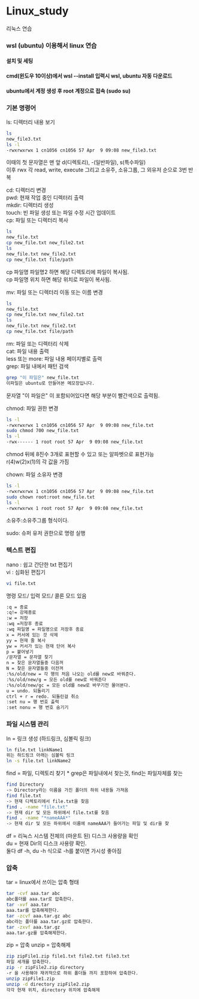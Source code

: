# Linux_study
리눅스 연습

### wsl (ubuntu) 이용해서 linux 연습

#### 설치 및 세팅
#### cmd(윈도우 10이상)에서 wsl --install 입력시 wsl, ubuntu 자동 다운로드
#### ubuntu에서 계정 생성 후 root 계정으로 접속 (sudo su)

### 기본 명령어
ls: 디렉터리 내용 보기<br/>
```bash
ls
new_file3.txt
ls -l
-rwxrwxrwx 1 cn1056 cn1056 57 Apr  9 09:08 new_file3.txt
```
이때의 첫 문자열은 맨 앞 d(디렉토리), -(일반파일), s(특수파일)<br/>
이후 rwx 각 read, write, execute 그리고 소유주, 소유그룹, 그 외유저 순으로 3번 반복<br/>

cd: 디렉터리 변경<br/>
pwd: 현재 작업 중인 디렉터리 출력<br/>
mkdir: 디렉터리 생성<br/>
touch: 빈 파일 생성 또는 파일 수정 시간 업데이트<br/>
cp: 파일 또는 디렉터리 복사<br/>
```bash
ls
new_file.txt
cp new_file.txt new_file2.txt
ls
new_file.txt new_file2.txt
cp new_file.txt file/path
```
cp 파일명 파일명2 하면 해당 디렉토리에 파일이 복사됨.<br/>
cp 파일명 위치 하면 해당 위치로 파일이 복사됨.<br/>

mv: 파일 또는 디렉터리 이동 또는 이름 변경<br/>
```bash
ls
new_file.txt
cp new_file.txt new_file2.txt
ls
new_file.txt new_file2.txt
cp new_file.txt file/path
```
rm: 파일 또는 디렉터리 삭제<br/>
cat: 파일 내용 출력<br/>
less 또는 more: 파일 내용 페이지별로 출력<br/>
grep: 파일 내에서 패턴 검색<br/>
```bash
grep "이 파일은" new_file.txt
이파일은 ubuntu로 만들어본 메모장입니다.
```
문자열 "이 파일은" 이 포함되어있다면 해당 부분이 빨간색으로 출력됨.<br/>

chmod: 파일 권한 변경
```bash
ls -l
-rwxrwxrwx 1 cn1056 cn1056 57 Apr  9 09:08 new_file.txt
sudo chmod 700 new_file.txt
ls -l
-rwx------ 1 root root 57 Apr  9 09:08 new_file.txt
```
chmod 뒤에 8진수 3개로 표현할 수 있고 또는 알파벳으로 표현가능 <br/>
r(4)w(2)x(1)의 각 값을 가짐<br/>

chown: 파일 소유자 변경
```bash
ls -l
-rwxrwxrwx 1 cn1056 cn1056 57 Apr  9 09:08 new_file.txt
sudo chown root:root new_file.txt
ls -l
-rwxrwxrwx 1 root root 57 Apr  9 09:08 new_file.txt
```
소유주:소유주그룹 형식이다.<br/>

sudo: 슈퍼 유저 권한으로 명령 실행

### 텍스트 편집
nano : 쉽고 간단한 txt 편집기 <br/>
vi : 심화된 편집기 <br/>
```bash
vi file.txt
```

명령 모드/ 입력 모드/ 콜론 모드 있음 <br/>
```bash
:q = 종료 
:q!= 강제종료
:w = 저장
:wq =저장후 종료
:wq 파일명 = 파일명으로 저장후 종료
x = 커서에 있는 것 삭제
yy = 현재 줄 복사
yw = 커서가 있는 현재 단어 복사
p = 붙어넣기
/문자열 = 문자열 찾기
n = 찾은 문자열들중 다음꺼
N = 찾은 문자열들중 이전꺼
:%s/old/new = 각 행의 처음 나오는 old를 new로 바꿔준다.
:%s/old/new/g = 모든 old를 new로 바꿔준다
:%s/old/new/gc = 모든 old를 new로 바꾸기전 물어본다.
u = undo. 되돌리기
ctrl + r = redo. 되돌린걸 취소
:set nu = 행 번호 출력
:set nonu = 행 번호 숨기기
```

### 파일 시스템 관리
ln = 링크 생성 (하드링크, 심볼릭 링크) 
```bash
ln file.txt linkName1
위는 하드링크 아래는 심볼릭 링크
ln -s file.txt linkName2
```
find = 파일, 디렉토리 찾기 * grep은 파일내에서 찾는것, find는 파일자체를 찾는
```bash
find Directory
-> Directory라는 이름을 가진 폴더의 하위 내용들 가져옴
find file.txt
-> 현재 디렉토리에서 file.txt을 찾음
find . -name "file.txt"
-> 현재 dir 및 모든 하위에서 file.txt를 찾음
find . -name "*nameAAA*"
-> 현재 dir 및 모든 하위에서 이름에 nameAAA가 들어가는 파일 및 dir을 찾
```
df = 리눅스 시스템 전체의 (마운트 된) 디스크 사용량을 확인 <br/>
du = 현재 Dir의 디스크 사용량 확인.<br/>
둘다 df -h, du -h 식으로 -h를 붙이면 가시성 좋아짐<br/>

### 압축
tar = linux에서 쓰이는 압축 형태
```bash
tar -cvf aaa.tar abc
abc폴더를 aaa.tar로 압축한다.
tar -xvf aaa.tar
aaa.tar를 압축해제한다.
tar -zcvf aaa.tar.gz abc
abc라는 폴더를 aaa.tar.gz로 압축한다.
tar -zxvf aaa.tar.gz
aaa.tar.gz를 압축해제한다.
```
zip = 압축
unzip = 압축해제
```bash
zip zipFile1.zip file1.txt file2.txt file3.txt
파일 세개를 압축한다.
zip -r zipFile2.zip directory
-r 을 사용해야 재귀적으로 하위 폴더들 까지 포함하여 압축한다.
unzip zipFile1.zip
unzip -d directory zipFile2.zip
각각 현재 위치, directory 위치에 압축해제
```



